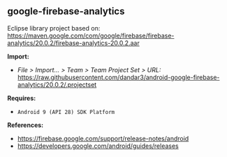 ## google-firebase-analytics

Eclipse library project based on:<br/>
https://maven.google.com/com/google/firebase/firebase-analytics/20.0.2/firebase-analytics-20.0.2.aar

**Import:**
- _File > Import... > Team > Team Project Set > URL:_<br/>
  https://raw.githubusercontent.com/dandar3/android-google-firebase-analytics/20.0.2/.projectset

**Requires:**
- `Android 9 (API 28) SDK Platform`

**References:**
- https://firebase.google.com/support/release-notes/android
- https://developers.google.com/android/guides/releases